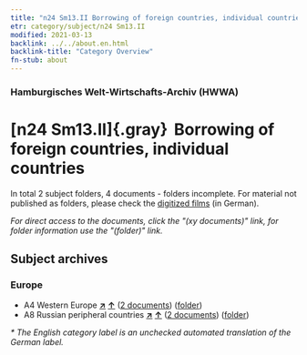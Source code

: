 ```yaml
---
title: "n24 Sm13.II Borrowing of foreign countries, individual countries"
etr: category/subject/n24 Sm13.II
modified: 2021-03-13
backlink: ../../about.en.html
backlink-title: "Category Overview"
fn-stub: about
---
```


### Hamburgisches Welt-Wirtschafts-Archiv (HWWA)
# [n24 Sm13.II]{.gray}&#8201; Borrowing of foreign countries, individual countries&#160; 





In total 2 subject folders, 4 documents - folders incomplete.
For material not published as folders, please check the [digitized films](/film/h1_sh) (in German).

_For direct access to the documents, click the "(xy documents)" link, for folder information use the "(folder)" link._

## Subject archives



### Europe

- A4 Western Europe [**&nearr;**](../../../geo/i/140897/about.en.html "Western Europe (all folders)") [**&uarr;**](../../../geo/about.en.html#A4 "Country category system") (<a href="https://pm20.zbw.eu/dfgview/sh/140897,145375" title="about: Western Europe : Borrowing of foreign countries, individual countries" target="_blank">2 documents</a>) ([folder](../../../../folder/sh/1408xx/140897/1453xx/145375/about.en.html))
- A8 Russian peripheral countries [**&nearr;**](../../../geo/i/140904/about.en.html "Russian peripheral countries (all folders)") [**&uarr;**](../../../geo/about.en.html#A8 "Country category system") (<a href="https://pm20.zbw.eu/dfgview/sh/140904,145375" title="about: Russian peripheral countries : Borrowing of foreign countries, individual countries" target="_blank">2 documents</a>) ([folder](../../../../folder/sh/1409xx/140904/1453xx/145375/about.en.html))


_* The English category label is an unchecked automated translation of the German label._

